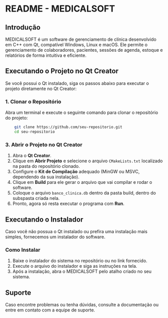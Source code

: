 # README - MEDICALSOFT

## Introdução
MEDICALSOFT é um software de gerenciamento de clínica desenvolvido em C++ com Qt, compatível Windows, Linux e macOS. Ele permite o gerenciamento de colaboradores, pacientes, sessões de agenda, estoque e relatórios de forma intuitiva e eficiente.

## Executando o Projeto no Qt Creator
Se você possui o Qt instalado, siga os passos abaixo para executar o projeto diretamente no Qt Creator:

### 1. Clonar o Repositório
Abra um terminal e execute o seguinte comando para clonar o repositório do projeto:
```sh
    git clone https://github.com/seu-repositorio.git
    cd seu-repositorio
```

### 3. Abrir o Projeto no Qt Creator
1. Abra o **Qt Creator**.
2. Clique em **Abrir Projeto** e selecione o arquivo `CMakeLists.txt` localizado na pasta do repositório clonado.
3. Configure o **Kit de Compilação** adequado (MinGW ou MSVC, dependendo da sua instalação).
4. Clique em **Build** para ele gerar o arquivo que vai compilar e rodar o software.
5. Coloque o arquivo `banco_clinica.db` dentro da pasta build, dentro do subspasta criada nela.
6. Pronto, agora só resta executar o programa com **Run**.

## Executando o Instalador
Caso você não possua o Qt instalado ou prefira uma instalação mais simples, fornecemos um instalador do software.

### Como Instalar
1. Baixe o instalador do sistema no repositório ou no link fornecido.
2. Execute o arquivo do instalador e siga as instruções na tela.
3. Após a instalação, abra o MEDICALSOFT pelo atalho criado no seu sistema.

## Suporte
Caso encontre problemas ou tenha dúvidas, consulte a documentação ou entre em contato com a equipe de suporte.


